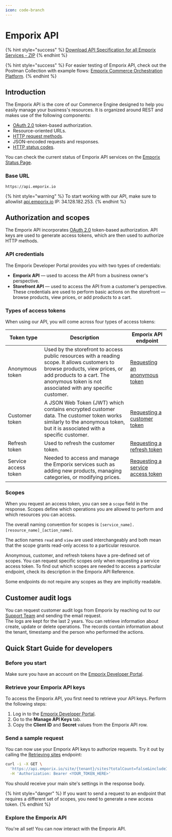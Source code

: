 ```yaml
---
icon: code-branch
---
```


# Emporix API

{% hint style="success" %}
[Download API Specification for all Emporix Services - ZIP](https://github.com/emporix/api-references/releases/latest/download/api-references.zip)
{% endhint %}

{% hint style="success" %}
For easier testing of Emporix API, check out the Postman Collection with example flows: [Emporix Commerce Orchestration Platform](https://www.postman.com/emporix/emporix-commerce-orchestration-platform/overview).
{% endhint %}

## Introduction

The Emporix API is the core of our Commerce Engine designed to help you easily manage your business's resources. It is organized around REST and makes use of the following components:

* [OAuth 2.0](https://oauth.net/2/) token-based authorization.
* Resource-oriented URLs.
* [HTTP request methods](https://en.wikipedia.org/wiki/Hypertext_Transfer_Protocol#Request_methods).
* JSON-encoded requests and responses.
* [HTTP status codes](https://en.wikipedia.org/wiki/List_of_HTTP_status_codes).

You can check the current status of Emporix API services on the [Emporix Status Page](https://status.emporix.io).

### Base URL

```
https://api.emporix.io
```

{% hint style="warning" %}
To start working with our API, make sure to allowlist [api.emporix.io](http://api.emporix.io/) IP: 34.128.182.253.
{% endhint %}

## Authorization and scopes

The Emporix API incorporates [OAuth 2.0](https://oauth.net/2/) token-based authorization. API keys are used to generate access tokens, which are then used to authorize HTTP methods.

### API credentials

The Emporix Developer Portal provides you with two types of credentials:

* **Emporix API** — used to access the API from a business owner's perspective.
* **Storefront API** — used to access the API from a customer's perspective. These credentials are used to perform basic actions on the storefront — browse products, view prices, or add products to a cart.

### Types of access tokens

When using our API, you will come across four types of access tokens:

| Token type           | Description                                                                                                                                                                                                               | Emporix API endpoint                                  |
| -------------------- | ------------------------------------------------------------------------------------------------------------------------------------------------------------------------------------------------------------------------- | ----------------------------------------------------- |
| Anonymous token      | Used by the storefront to access public resources with a reading scope. It allows customers to browse products, view prices, or add products to a cart. The anonymous token is not associated with any specific customer. | [Requesting an anonymous token](broken-reference)     |
| Customer token       | A JSON Web Token (JWT) which contains encrypted customer data. The customer token works similarly to the anonymous token, but it is associated with a specific customer.                                                  | [Requesting a customer token](broken-reference)       |
| Refresh token        | Used to refresh the customer token.                                                                                                                                                                                       | [Requesting a refresh token](broken-reference)        |
| Service access token | Needed to access and manage the Emporix services such as adding new products, managing categories, or modifying prices.                                                                                                   | [Requesting a service access token](broken-reference) | 

### Scopes

When you request an access token, you can see a `scope` field in the response. Scopes define which operations you are allowed to perform and which resources you can access.

The overall naming convention for scopes is `[service_name].[resource_name]_[action_name]`.

The action names `read` and `view` are used interchangeably and both mean that the scope grants read-only access to a particular resource.

Anonymous, customer, and refresh tokens have a pre-defined set of scopes. You can request specific scopes only when requesting a service access token. To find out which scopes are needed to access a particular endpoint, check its description in the Emporix API Reference.

Some endpoints do not require any scopes as they are implicitly readable.

## Customer audit logs

You can request customer audit logs from Emporix by reaching out to our [Support Team](mailto:support@emporix.com) and sending the email request.\
The logs are kept for the last 2 years. You can retrieve information about create, update or delete operations. The records contain information about the tenant, timestamp and the person who performed the actions.

## Quick Start Guide for developers

### Before you start

Make sure you have an account on the [Emporix Developer Portal](https://app.emporix.io).

### Retrieve your Emporix API keys

To access the Emporix API, you first need to retrieve your API keys. Perform the following steps:

1. Log in to the [Emporix Developer Portal](https://app.emporix.io).
2. Go to the **Manage API Keys** tab.
3. Copy the **Client ID** and **Secret** values from the Emporix API row.

### Send a sample request

You can now use your Emporix API keys to authorize requests. Try it out by calling the [Retrieving sites](catalogs-and-categories/catalog/api-reference/) endpoint:

```bash
curl -i -X GET \
  'https://api.emporix.io/site/{tenant}/sites?totalCount=false&includeInactive=false&sort=string&pageNumber=1&pageSize=16&q=name%3A{productName}&expand=payment%3Aall%2Cshipping%3Aactive%2Ctax%3Anone%2Cmixin%3A*' \
  -H 'Authorization: Bearer <YOUR_TOKEN_HERE>'
```

You should receive your main site's settings in the response body.

{% hint style="danger" %}
If you want to send a request to an endpoint that requires a different set of scopes, you need to generate a new access token.
{% endhint %}

### Explore the Emporix API

You're all set! You can now interact with the Emporix API.
